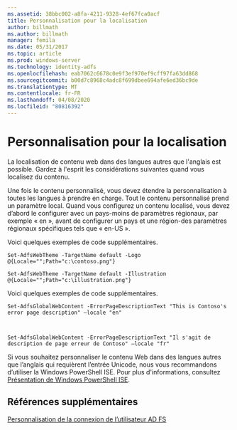 ```yaml
---
ms.assetid: 38bbc002-a8fa-4211-9328-4ef67fca0acf
title: Personnalisation pour la localisation
author: billmath
ms.author: billmath
manager: femila
ms.date: 05/31/2017
ms.topic: article
ms.prod: windows-server
ms.technology: identity-adfs
ms.openlocfilehash: eab7062c6678c0e9f3ef970ef9cff97fa63dd868
ms.sourcegitcommit: b00d7c8968c4adc8f699dbee694afe6ed36bc9de
ms.translationtype: MT
ms.contentlocale: fr-FR
ms.lasthandoff: 04/08/2020
ms.locfileid: "80816392"
---
```

# <a name="customization-for-localization"></a>Personnalisation pour la localisation 


La localisation de contenu web dans des langues autres que l'anglais est possible. Gardez à l'esprit les considérations suivantes quand vous localisez du contenu.  
  
Une fois le contenu personnalisé, vous devez étendre la personnalisation à toutes les langues à prendre en charge. Tout le contenu personnalisé prend un paramètre local. Quand vous configurez un contenu localisé, vous devez d’abord le configurer avec un pays\-moins de paramètres régionaux, par exemple « en », avant de configurer un pays et une région\-des paramètres régionaux spécifiques tels que « en\-US ».  
  
Voici quelques exemples de code supplémentaires.  
  
    
    Set-AdfsWebTheme -TargetName default -Logo @{Locale="";Path="c:\contoso.png"}  
      
    Set-AdfsWebTheme -TargetName default -Illustration @{Locale="";Path="c:\illustration.png"}  

  
Voici quelques exemples de code supplémentaires.  
  
 
    Set-AdfsGlobalWebContent -ErrorPageDescriptionText "This is Contoso's error page description" –locale "en"  
  
  

    Set-AdfsGlobalWebContent -ErrorPageDescriptionText "Il s'agit de description de page erreur de Contoso" –locale "fr"  
 
  
Si vous souhaitez personnaliser le contenu Web dans des langues autres que l’anglais qui requièrent l’entrée Unicode, nous vous recommandons d’utiliser la Windows PowerShell ISE. Pour plus d'informations, consultez [Présentation de Windows PowerShell ISE](https://technet.microsoft.com/library/dd315244.aspx).  

## <a name="additional-references"></a>Références supplémentaires 
[Personnalisation de la connexion de l’utilisateur AD FS](AD-FS-user-sign-in-customization.md) 
